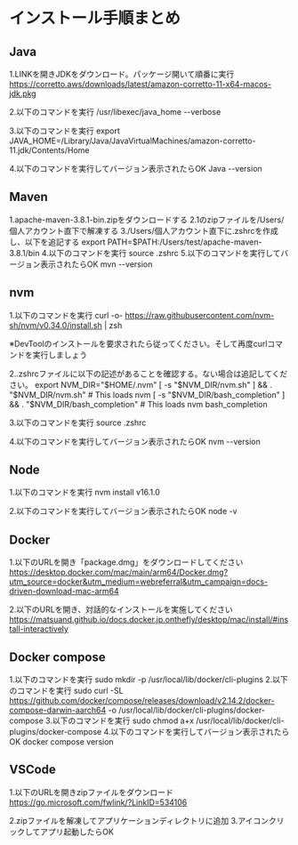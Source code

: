 # インストール手順まとめ

## Java

1.LINKを開きJDKをダウンロード。パッケージ開いて順番に実行
https://corretto.aws/downloads/latest/amazon-corretto-11-x64-macos-jdk.pkg

2.以下のコマンドを実行
/usr/libexec/java_home --verbose

3.以下のコマンドを実行
export JAVA_HOME=/Library/Java/JavaVirtualMachines/amazon-corretto-11.jdk/Contents/Home	

4.以下のコマンドを実行してバージョン表示されたらOK
Java --version

## Maven

1.apache-maven-3.8.1-bin.zipをダウンロードする
2.1のzipファイルを/Users/個人アカウント直下で解凍する
3./Users/個人アカウント直下に.zshrcを作成し、以下を追記する
export PATH=$PATH:/Users/test/apache-maven-3.8.1/bin
4.以下のコマンドを実行
source .zshrc
5.以下のコマンドを実行してバージョン表示されたらOK
mvn --version


## nvm

1.以下のコマンドを実行
curl -o- https://raw.githubusercontent.com/nvm-sh/nvm/v0.34.0/install.sh | zsh

※DevToolのインストールを要求されたら従ってください。そして再度curlコマンドを実行しましょう

2..zshrcファイルに以下の記述があることを確認する。ない場合は追記してください。
export NVM_DIR="$HOME/.nvm"
[ -s "$NVM_DIR/nvm.sh" ] && . "$NVM_DIR/nvm.sh"  # This loads nvm
[ -s "$NVM_DIR/bash_completion" ] && . "$NVM_DIR/bash_completion"  # This loads nvm bash_completion

3.以下のコマンドを実行
source .zshrc

4.以下のコマンドを実行してバージョン表示されたらOK
nvm --version

## Node

1.以下のコマンドを実行
nvm install v16.1.0

2.以下のコマンドを実行してバージョン表示されたらOK
node -v

## Docker

1.以下のURLを開き「package.dmg」をダウンロードしてください
https://desktop.docker.com/mac/main/arm64/Docker.dmg?utm_source=docker&utm_medium=webreferral&utm_campaign=docs-driven-download-mac-arm64

2.以下のURLを開き、対話的なインストールを実施してください
https://matsuand.github.io/docs.docker.jp.onthefly/desktop/mac/install/#install-interactively

## Docker compose

1.以下のコマンドを実行
sudo mkdir -p /usr/local/lib/docker/cli-plugins
2.以下のコマンドを実行
sudo curl -SL https://github.com/docker/compose/releases/download/v2.14.2/docker-compose-darwin-aarch64 -o /usr/local/lib/docker/cli-plugins/docker-compose
3.以下のコマンドを実行
sudo chmod a+x /usr/local/lib/docker/cli-plugins/docker-compose
4.以下のコマンドを実行してバージョン表示されたらOK
docker compose version

## VSCode
1.以下のURLを開きzipファイルをダウンロード
https://go.microsoft.com/fwlink/?LinkID=534106

2.zipファイルを解凍してアプリケーションディレクトリに追加
3.アイコンクリックしてアプリ起動したらOK